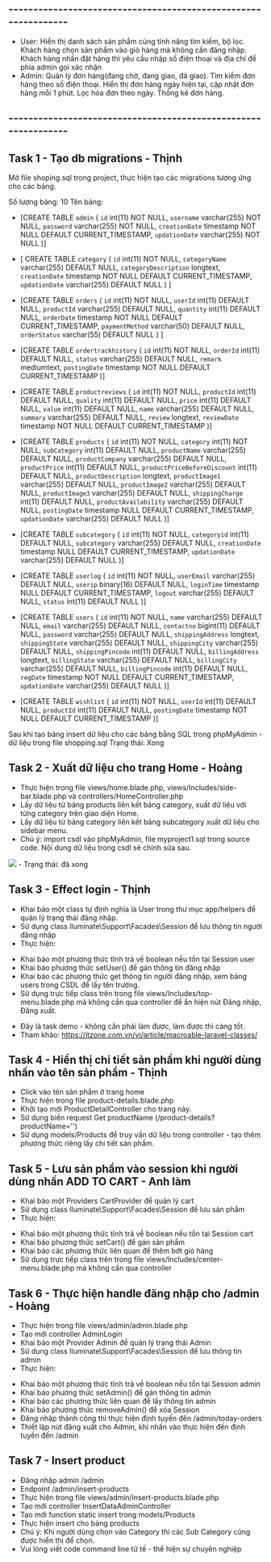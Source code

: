 
## ---------------------------------------------------------------
- User: 
  Hiển thị danh sách sản phẩm cùng tính năng tìm kiếm, bộ lọc. 
  Khách hàng chọn sản phẩm vào giỏ hàng mà không cần đăng nhập. 
  Khách hàng nhấn đặt hàng thì yêu cầu nhập số điện thoại và địa chỉ để phía admin gọi xác nhận                                                           
- Admin: 
  Quản lý đơn hàng(đang chờ, đang giao, đã giao). 
  Tìm kiếm đơn hàng theo số điện thoại. Hiển thị đơn hàng ngày hiện tại, cập nhật đơn hàng mỗi 1 phút. 
  Lọc hóa đơn theo ngày. 
  Thống kê đơn hàng.
## ---------------------------------------------------------------
## Task 1 - Tạo db migrations - Thịnh

Mở file shoping.sql trong project, thực hiện tạo các migrations tương ứng cho các bảng.

Số lượng bảng: 10
Tên bảng: 
- [CREATE TABLE `admin` (
  `id` int(11) NOT NULL,
  `username` varchar(255) NOT NULL,
  `password` varchar(255) NOT NULL,
  `creationDate` timestamp NOT NULL DEFAULT CURRENT_TIMESTAMP,
  `updationDate` varchar(255) NOT NULL
)]

- [
    CREATE TABLE `category` (
  `id` int(11) NOT NULL,
  `categoryName` varchar(255) DEFAULT NULL,
  `categoryDescription` longtext,
  `creationDate` timestamp NOT NULL DEFAULT CURRENT_TIMESTAMP,
  `updationDate` varchar(255) DEFAULT NULL
)
]
- [CREATE TABLE `orders` (
  `id` int(11) NOT NULL,
  `userId` int(11) DEFAULT NULL,
  `productId` varchar(255) DEFAULT NULL,
  `quantity` int(11) DEFAULT NULL,
  `orderDate` timestamp NOT NULL DEFAULT CURRENT_TIMESTAMP,
  `paymentMethod` varchar(50) DEFAULT NULL,
  `orderStatus` varchar(55) DEFAULT NULL
) ]
- [CREATE TABLE `ordertrackhistory` (
  `id` int(11) NOT NULL,
  `orderId` int(11) DEFAULT NULL,
  `status` varchar(255) DEFAULT NULL,
  `remark` mediumtext,
  `postingDate` timestamp NOT NULL DEFAULT CURRENT_TIMESTAMP
)]
- [CREATE TABLE `productreviews` (
  `id` int(11) NOT NULL,
  `productId` int(11) DEFAULT NULL,
  `quality` int(11) DEFAULT NULL,
  `price` int(11) DEFAULT NULL,
  `value` int(11) DEFAULT NULL,
  `name` varchar(255) DEFAULT NULL,
  `summary` varchar(255) DEFAULT NULL,
  `review` longtext,
  `reviewDate` timestamp NOT NULL DEFAULT CURRENT_TIMESTAMP
)]
- [CREATE TABLE `products` (
  `id` int(11) NOT NULL,
  `category` int(11) NOT NULL,
  `subCategory` int(11) DEFAULT NULL,
  `productName` varchar(255) DEFAULT NULL,
  `productCompany` varchar(255) DEFAULT NULL,
  `productPrice` int(11) DEFAULT NULL,
  `productPriceBeforeDiscount` int(11) DEFAULT NULL,
  `productDescription` longtext,
  `productImage1` varchar(255) DEFAULT NULL,
  `productImage2` varchar(255) DEFAULT NULL,
  `productImage3` varchar(255) DEFAULT NULL,
  `shippingCharge` int(11) DEFAULT NULL,
  `productAvailability` varchar(255) DEFAULT NULL,
  `postingDate` timestamp NULL DEFAULT CURRENT_TIMESTAMP,
  `updationDate` varchar(255) DEFAULT NULL
)]
- [CREATE TABLE `subcategory` (
  `id` int(11) NOT NULL,
  `categoryid` int(11) DEFAULT NULL,
  `subcategory` varchar(255) DEFAULT NULL,
  `creationDate` timestamp NULL DEFAULT CURRENT_TIMESTAMP,
  `updationDate` varchar(255) DEFAULT NULL
)]
- [CREATE TABLE `userlog` (
  `id` int(11) NOT NULL,
  `userEmail` varchar(255) DEFAULT NULL,
  `userip` binary(16) DEFAULT NULL,
  `loginTime` timestamp NULL DEFAULT CURRENT_TIMESTAMP,
  `logout` varchar(255) DEFAULT NULL,
  `status` int(11) DEFAULT NULL
)]
- [CREATE TABLE `users` (
  `id` int(11) NOT NULL,
  `name` varchar(255) DEFAULT NULL,
  `email` varchar(255) DEFAULT NULL,
  `contactno` bigint(11) DEFAULT NULL,
  `password` varchar(255) DEFAULT NULL,
  `shippingAddress` longtext,
  `shippingState` varchar(255) DEFAULT NULL,
  `shippingCity` varchar(255) DEFAULT NULL,
  `shippingPincode` int(11) DEFAULT NULL,
  `billingAddress` longtext,
  `billingState` varchar(255) DEFAULT NULL,
  `billingCity` varchar(255) DEFAULT NULL,
  `billingPincode` int(11) DEFAULT NULL,
  `regDate` timestamp NOT NULL DEFAULT CURRENT_TIMESTAMP,
  `updationDate` varchar(255) DEFAULT NULL
)]
- [CREATE TABLE `wishlist` (
  `id` int(11) NOT NULL,
  `userId` int(11) DEFAULT NULL,
  `productId` int(11) DEFAULT NULL,
  `postingDate` timestamp NOT NULL DEFAULT CURRENT_TIMESTAMP
)]

Sau khi tạo bảng insert dữ liệu cho các bảng bằng SQL trong phpMyAdmin - dữ liệu trong file shopping.sql
Trạng thái: Xong


## Task 2 - Xuất dữ liệu cho trang Home - Hoàng

- Thực hiện trong file views/home.blade.php, views/Includes/side-bar.blade.php và controllers/HomeController.php
- Lấy dữ liệu từ bảng products liên kết bảng category, xuất dữ liệu với từng category trên giao diện Home. 
- Lấy dữ liệu từ bảng category liên kết bảng subcategory xuất dữ liệu cho sidebar menu.
- Chú ý: import csdl vào phpMyAdmin, file myproject1.sql trong source code. Nội dung dữ liệu trong csdl sẽ chỉnh sửa sau.
<img src='https://firebasestorage.googleapis.com/v0/b/melodic-stone-338516.appspot.com/o/laravel%2Ftask2.PNG?alt=media&token=9fe49de2-9d31-4a3f-b627-38002186f930'>
- Trạng thái: đã xong

## Task 3 - Effect login - Thịnh
- Khai báo một class tự định nghĩa là User trong thư mục app/helpers để quản lý trạng thái đăng nhập.
- Sử dụng class Iluminate\Support\Facades\Session để lưu thông tin người đăng nhập
- Thực hiện: 
 + Khai báo một phương thức tĩnh trả về boolean nếu tồn tại Session user
 + Khai báo phương thức setUser() để gán thông tin đăng nhập
 + Khai báo các phương thức get thông tin người đăng nhập, xem bảng users trong CSDL để lấy tên trường.
 + Sử dụng trực tiếp class trên trong file views/Includes/top-menu.blade.php mà không cần qua controller để ẩn hiện nút Đăng nhập, Đăng xuất.
- Đây là task demo - không cần phải làm được, làm được thì càng tốt.
- Tham khảo: https://itzone.com.vn/vi/article/macroable-laravel-classes/

## Task 4 - Hiển thị chi tiết sản phẩm khi người dùng nhấn vào tên sản phẩm - Thịnh
- Click vào tên sản phẩm ở trang home
- Thực hiện trong file product-details.blade.php
- Khởi tạo mới ProductDetailController cho trang này.
- Sử dụng biến request Get productName (/product-details?productName='')
- Sử dụng models/Products để truy vấn dữ liệu trong controller - tạo thêm phương thức riêng lấy chi tiết sản phẩm.

## Task 5 - Lưu sản phẩm vào session khi người dùng nhấn ADD TO CART - Anh làm

- Khai báo một Providers CartProvider để quản lý cart
- Sử dụng class Iluminate\Support\Facades\Session để lưu sản phẩm
- Thực hiện: 
 + Khai báo một phương thức tĩnh trả về boolean nếu tồn tại Session cart
 + Khai báo phương thức setCart() để gán sản phẩm
 + Khai báo các phương thức liên quan để thêm bớt giỏ hàng
 + Sử dụng trực tiếp class trên trong file views/Includes/center-menu.blade.php mà không cần qua controller


## Task 6 - Thực hiện handle đăng nhập cho /admin - Hoàng
- Thực hiện trong file views/admin/admin.blade.php
- Tạo mới controller AdminLogin
- Khai báo một Provider Admin để quản lý trạng thái Admin
- Sử dụng class Iluminate\Support\Facades\Session để lưu thông tin admin
- Thực hiện: 
 + Khai báo một phương thức tĩnh trả về boolean nếu tồn tại Session admin
 + Khai báo phương thức setAdmin() để gán thông tin admin
 + Khai báo các phương thức liên quan để lấy thông tin admin
 + Khai báo phương thức removeAdmin() để xóa Session
 + Đăng nhập thành công thì thực hiện định tuyến đến /admin/today-orders
 + Thiết lập nút đăng xuất cho Admin, khi nhấn vào thực hiện đến định tuyến đến /admin

## Task 7 - Insert product

- Đăng nhập admin /admin
- Endpoint /admin/insert-products
- Thực hiện trong file views/admin/insert-products.blade.php
- Tạo mới controller InsertDataAdminController
- Tạo mới function static insert trong models/Products
- Thực hiện insert cho bảng products
- Chú ý: Khi người dùng chọn vào Category thì các Sub Category cũng được hiển thị để chọn.
- Vui lòng viết code command line tử tế - thể hiện sự chuyên nghiệp
